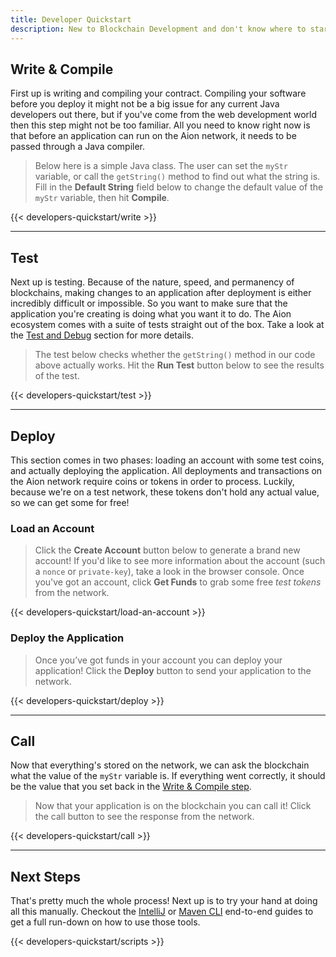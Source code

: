 ```yaml
---
title: Developer Quickstart
description: New to Blockchain Development and don't know where to start? Follow this quickstart through to get a general understanding of the blockchain development workflow.
---
```


## Write & Compile

First up is writing and compiling your contract. Compiling your software before you deploy it might not be a big issue for any current Java developers out there, but if you've come from the web development world then this step might not be too familiar. All you need to know right now is that before an application can run on the Aion network, it needs to be passed through a Java compiler.

> Below here is a simple Java class. The user can set the `myStr` variable, or call the `getString()` method to find out what the string is. Fill in the **Default String** field below to change the default value of the `myStr` variable, then hit **Compile**.

{{< developers-quickstart/write >}}

---

## Test

Next up is testing. Because of the nature, speed, and permanency of blockchains, making changes to an application after deployment is either incredibly difficult or impossible. So you want to make sure that the application you're creating is doing what you want it to do. The Aion ecosystem comes with a suite of tests straight out of the box. Take a look at the [Test and Debug](/developers/test-and-debug) section for more details.

> The test below checks whether the `getString()` method in our code above actually works. Hit the **Run Test** button below to see the results of the test.

{{< developers-quickstart/test >}}

---

## Deploy

This section comes in two phases: loading an account with some test coins, and actually deploying the application. All deployments and transactions on the Aion network require coins or tokens in order to process. Luckily, because we're on a test network, these tokens don't hold any actual value, so we can get some for free!

### Load an Account

> Click the **Create Account** button below to generate a brand new account! If you'd like to see more information about the account (such a `nonce` or `private-key`), take a look in the browser console. Once you've got an account, click **Get Funds** to grab some free _test tokens_ from the network.

{{< developers-quickstart/load-an-account >}}

### Deploy the Application

> Once you’ve got funds in your account you can deploy your application! Click the **Deploy** button to send your application to the network.

{{< developers-quickstart/deploy >}}

---

## Call

Now that everything's stored on the network, we can ask the blockchain what the value of the `myStr` variable is. If everything went correctly, it should be the value that you set back in the [Write & Compile step](#write-and-compile).

> Now that your application is on the blockchain you can call it! Click the call button to see the response from the network.

{{< developers-quickstart/call >}}

---

## Next Steps

That's pretty much the whole process! Next up is to try your hand at doing all this manually. Checkout the [IntelliJ](/developers/tools/intellij/end-to-end) or [Maven CLI](/developers/tools/maven-cli/end-to-end) end-to-end guides to get a full run-down on how to use those tools.

{{< developers-quickstart/scripts >}}
